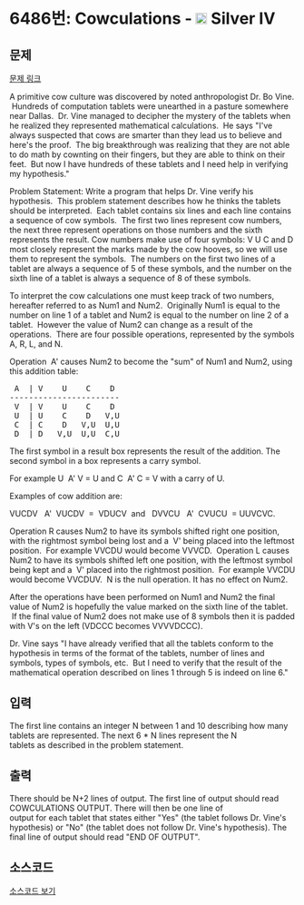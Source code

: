 # 6486번: Cowculations - <img src="https://static.solved.ac/tier_small/7.svg" style="height:20px" /> Silver IV

<!-- performance -->

<!-- 문제 제출 후 깃허브에 푸시를 했을 때 제출한 코드의 성능이 입력될 공간입니다.-->

<!-- end -->

## 문제

[문제 링크](https://boj.kr/6486)


<p>A primitive cow culture was discovered by noted anthropologist Dr. Bo Vine. &nbsp;Hundreds of computation tablets were unearthed in a pasture somewhere near Dallas. &nbsp;Dr. Vine managed to decipher the mystery of the tablets when he realized they represented mathematical calculations. &nbsp;He says "I've always suspected that cows are smarter than they lead us to believe and here's the proof. &nbsp;The big breakthrough was realizing that they are not able to do math by cownting on their fingers, but they are able to think on their feet. &nbsp;But now I have hundreds of these tablets and I need help in verifying my hypothesis." &nbsp;</p>

<p>Problem Statement: Write a program that helps Dr. Vine verify his hypothesis. &nbsp;This problem statement describes how he thinks the tablets should be interpreted. &nbsp;Each tablet contains six lines and each line contains a sequence of cow symbols. &nbsp;The first two lines represent cow numbers, the next three represent operations on those numbers and the sixth represents the result. Cow numbers make use of four symbols: V U C and D most closely represent the marks made by the cow hooves, so we will use them to represent the symbols. &nbsp;The numbers on the first two lines of a tablet are always a sequence of 5 of these symbols, and the number on the sixth line of a tablet is always a sequence of 8 of these symbols.&nbsp;</p>

<p>To interpret the cow calculations one must keep track of two numbers, hereafter referred to as Num1 and Num2. &nbsp;Originally Num1 is equal to the number on line 1 of a tablet and Num2 is equal to the number on line 2 of a tablet. &nbsp;However the value of Num2 can change as a result of the<br>
operations. &nbsp;There are four possible operations, represented by the symbols A, R, L, and N. &nbsp;</p>

<p>Operation &nbsp;A' causes Num2 to become the "sum" of Num1 and Num2, using this addition table:</p>

<pre> A  | V    U    C    D
-----------------------
 V  | V    U    C    D
 U  | U    C    D   V,U
 C  | C    D   V,U  U,U
 D  | D   V,U  U,U  C,U</pre>

<p>The first symbol in a result box represents the result of the addition. The second symbol in a box represents a carry symbol. &nbsp;</p>

<p>For example U &nbsp;A' V = U and C &nbsp;A' C = V with a carry of U.&nbsp;</p>

<p>Examples of cow addition are: &nbsp;</p>

<p>VUCDV &nbsp; A' &nbsp;VUCDV &nbsp;= &nbsp;VDUCV &nbsp;and &nbsp; DVVCU &nbsp; A' &nbsp;CVUCU &nbsp;= UUVCVC.</p>

<p>Operation R causes Num2 to have its symbols shifted right one position, with the rightmost symbol being lost and a &nbsp;V' being placed into the leftmost position. &nbsp;For example VVCDU would become VVVCD. &nbsp;Operation L causes Num2 to have its symbols shifted left one position, with the leftmost symbol being kept and a &nbsp;V' placed into the rightmost position. &nbsp;For example VVCDU would become VVCDUV. &nbsp;N is the null operation.&nbsp;It has no effect on Num2.</p>

<p>After the operations have been performed on Num1 and Num2 the final value of Num2 is hopefully the value marked on the sixth line of the tablet. &nbsp;If the final value of Num2 does not make use of 8 symbols then it is padded with V's on the left (VDCCC becomes VVVVDCCC).</p>

<p>Dr. Vine says "I have already verified that all the tablets conform to the hypothesis in terms of the format of the tablets, number of lines and symbols, types of symbols, etc. &nbsp;But I need to verify that the result of the mathematical operation described on lines 1 through 5 is indeed on line 6."</p>



## 입력


<p>The first line contains an integer N between 1 and 10 describing how many tablets are represented. The next 6 * N lines represent the N<br>
tablets as described in the problem statement.</p>



## 출력


<p>There should be N+2 lines of output. The first line of output should read COWCULATIONS OUTPUT. There will then be one line of<br>
output for each tablet that states either "Yes" (the tablet follows Dr. Vine's hypothesis) or "No" (the tablet does not follow Dr. Vine's hypothesis). The final line of output should read "END OF OUTPUT".</p>



## 소스코드

[소스코드 보기](Cowculations.cpp)